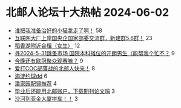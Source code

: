 # 北邮人论坛十大热帖 2024-06-02

- [谁把我准备治好的小猫拿走了啊！](https://bbs.byr.cn/article/Picture/3363868) 58
- [互联网大厂上岸国央企国家部委交流群，新建群5.6群！](https://bbs.byr.cn/article/WorkLife/1210957) 23
- [稻香湖附近合租（女生）](https://bbs.byr.cn/article/Home/137689) 12
- [寻2024-5-31跳蚤市场 国院本科摊位的开朗男生（能帮我个忙不？](https://bbs.byr.cn/article/Friends/2053681) 9
- [今晚还有欧冠聚众观赛嘛？](https://bbs.byr.cn/article/Talking/6419181) 9
- [爱打COC部落战的北邮人快来！](https://bbs.byr.cn/article/OnlineGame/43768) 8
- [海淀约球dd](https://bbs.byr.cn/article/Badminton/163000) 6
- [潘家园配镜推荐](https://bbs.byr.cn/article/Health/232649) 4
- [毕业后还能用北邮账户，下载期刊论文吗](https://bbs.byr.cn/article/Paper/48623) 3
- [沙河到亚金大厦拼车！！](https://bbs.byr.cn/article/pinche/811) 3



